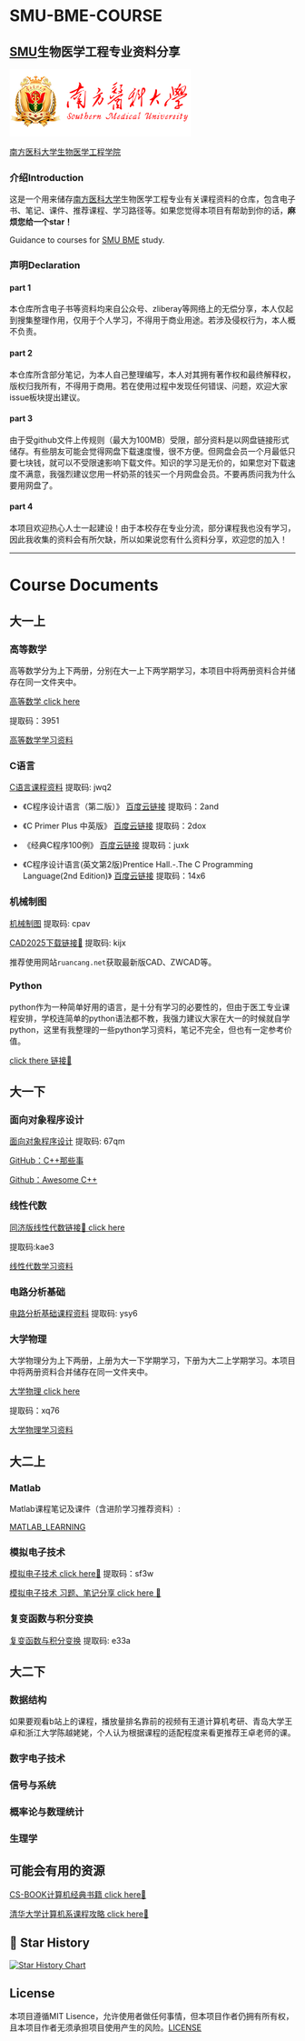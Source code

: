 # SMU-BME-COURSE

## [SMU](https://www.smu.edu.cn/)生物医学工程专业资料分享

![Southern Medical University](nfyk-logo.png)

[南方医科大学生物医学工程学院](https://portal.smu.edu.cn/swyxgcxy/)

### 介绍Introduction

这是一个用来储存[南方医科大学](https://www.smu.edu.cn/)生物医学工程专业有关课程资料的仓库，包含电子书、笔记、课件、推荐课程、学习路径等。如果您觉得本项目有帮助到你的话，**麻烦您给一个star！**

Guidance to courses for [SMU BME](https://portal.smu.edu.cn/swyxgcxy/) study.

### 声明Declaration

#### part 1

本仓库所含电子书等资料均来自公众号、zliberay等网络上的无偿分享，本人仅起到搜集整理作用，仅用于个人学习，不得用于商业用途。若涉及侵权行为，本人概不负责。

#### part 2

本仓库所含部分笔记，为本人自己整理编写，本人对其拥有著作权和最终解释权，版权归我所有，不得用于商用。若在使用过程中发现任何错误、问题，欢迎大家issue板块提出建议。

#### part 3

由于受github文件上传规则（最大为100MB）受限，部分资料是以网盘链接形式储存。有些朋友可能会觉得网盘下载速度慢，很不方便。但网盘会员一个月最低只要七块钱，就可以不受限速影响下载文件。知识的学习是无价的，如果您对下载速度不满意，我强烈建议您用一杯奶茶的钱买一个月网盘会员。不要再质问我为什么要用网盘了。

#### part 4

本项目欢迎热心人士一起建设！由于本校存在专业分流，部分课程我也没有学习，因此我收集的资料会有所欠缺，所以如果说您有什么资料分享，欢迎您的加入！

---

# Course Documents 

## 大一上

### 高等数学

高等数学分为上下两册，分别在大一上下两学期学习，本项目中将两册资料合并储存在同一文件夹中。

[高等数学 click here](https://pan.baidu.com/s/1PFGhBupIIyqKDh6yBOiDJg?pwd=3951)

提取码：3951

[高等数学学习资料](https://github.com/zkjx/math-physics/tree/main/%E9%AB%98%E7%AD%89%E6%95%B0%E5%AD%A6)

### C语言

[C语言课程资料]( https://pan.baidu.com/s/1sOQbFNIZCdZ58T0cbn1HVQ?pwd=jwq2) 提取码: jwq2

- 《C程序设计语言（第二版）》 [百度云链接](https://pan.baidu.com/s/1haNxg0Ett2MvCDc05N0O0g )  提取码：2and 

- 《C Primer Plus 中英版》 [百度云链接](https://pan.baidu.com/s/1O8lJSj7P78NyffnKNG1pbw ) 提取码：2dox 

- 《经典C程序100例》 [百度云链接](https://pan.baidu.com/s/1AVcXE4i_iUJ3bh-QeRJzLA )  提取码：juxk 

- 《C程序设计语言(英文第2版)Prentice Hall.-.The C Programming Language(2nd Edition)》 [百度云链接](https://pan.baidu.com/s/1wE_f5jLlKhPJbkHArocV5g )  提取码：14x6 

### 机械制图

[机械制图]( https://pan.baidu.com/s/1eu9reZlJSiAMgZaQ_ZBZwg?pwd=cpav )  提取码: cpav

[CAD2025下载链接🔗](https://pan.baidu.com/s/1EwsWWrm74sK9kDpS3pabJg?pwd=kijx)   提取码: kijx

推荐使用网站`ruancang.net`获取最新版CAD、ZWCAD等。

### Python

python作为一种简单好用的语言，是十分有学习的必要性的，但由于医工专业课程安排，学校连简单的python语法都不教，我强力建议大家在大一的时候就自学python，这里有我整理的一些python学习资料，笔记不完全，但也有一定参考价值。

[click there 链接🔗](https://github.com/pluckypioneer/MY_PYTHON_STUDY_NOTE)

## 大一下

### 面向对象程序设计

[面向对象程序设计]( https://pan.baidu.com/s/1K6bEeGkZ-oT3uAn5JSNscw?pwd=67qm ) 提取码: 67qm

[GitHub：C++那些事](https://github.com/Light-City/CPlusPlusThings)

[Github：Awesome C++](https://github.com/fffaraz/awesome-cpp)

### 线性代数

[同济版线性代数链接🔗 click here](https://pan.baidu.com/s/1zA7lVFfMkb_M4q0w3D693Q?pwd=kae3)

提取码:kae3

[线性代数学习资料](https://github.com/zkjx/math-physics/tree/main/%E7%BA%BF%E6%80%A7%E4%BB%A3%E6%95%B0)


### 电路分析基础

[电路分析基础课程资料]( https://pan.baidu.com/s/1uX-zm4zR9tMGweLvlRQclg?pwd=ysy6) 提取码: ysy6

### 大学物理

大学物理分为上下两册，上册为大一下学期学习，下册为大二上学期学习。本项目中将两册资料合并储存在同一文件夹中。

[大学物理 click here](https://pan.baidu.com/s/1fo-Zlf2GtNXyrd6mSn1ODA?pwd=xq76)

提取码：xq76

[大学物理学习资料](https://github.com/zkjx/math-physics/tree/main/%E5%A4%A7%E5%AD%A6%E7%89%A9%E7%90%86)

### 

## 大二上

### Matlab

Matlab课程笔记及课件（含进阶学习推荐资料）:

[MATLAB_LEARNING](https://github.com/pluckypioneer/Matlab_Learning)

### 模拟电子技术

[模拟电子技术 click here🔗](https://pan.baidu.com/s/1wRRwrB92QL3AwmdYtZR51g?pwd=sf3w) 提取码：sf3w

[模拟电子技术 习题、笔记分享 click here 🔗](https://github.com/ZhibangYue/Fundamentals-of-Analog-Electronic-Techniques)

### 复变函数与积分变换

[复变函数与积分变换](https://pan.baidu.com/s/1DyTDQMvLnAniDQj9KiqB6Q?pwd=e33a) 提取码: e33a

## 大二下

### 数据结构

如果要观看b站上的课程，播放量排名靠前的视频有王道计算机考研、青岛大学王卓和浙江大学陈越姥姥，个人认为根据课程的适配程度来看更推荐王卓老师的课。

### 数字电子技术

### 信号与系统

### 概率论与数理统计

### 生理学

## 可能会有用的资源

[CS-BOOK计算机经典书籍 click here🔗](https://github.com/forthespada/CS-Books)

[清华大学计算机系课程攻略 click here🔗](https://github.com/PKUanonym/REKCARC-TSC-UHT)

## 💖 Star History

[![Star History Chart](https://api.star-history.com/svg?repos=pluckypioneer/SMU-BME-COURSE&type=Date)](https://www.star-history.com/#pluckypioneer/SMU-BME-COURSE&Date)

## License
本项目遵循MIT Lisence，允许使用者做任何事情，但本项目作者仍拥有所有权，且本项目作者无须承担项目使用产生的风险。[LICENSE](https://github.com/pluckypioneer/SMU-BME-COURSE/blob/main/LICENSE)
